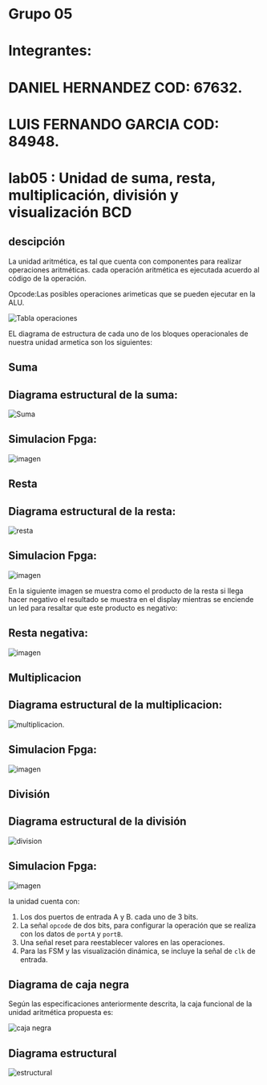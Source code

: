 # Grupo 05
# Integrantes:
# DANIEL HERNANDEZ COD: 67632.
# LUIS FERNANDO GARCIA COD: 84948.
# lab05 : Unidad de suma, resta, multiplicación, división y visualización BCD

## descipción 
La unidad aritmética, es tal que cuenta con componentes para realizar operaciones aritméticas. cada operación aritmética es ejecutada acuerdo al código de la operación. 

Opcode:Las posibles operaciones arimeticas que se pueden ejecutar en la ALU.

![Tabla operaciones](https://github.com/ELINGAP-7545/lab05-grupo_5/blob/master/IMAGENES/TABLA.png)

EL diagrama de estructura de cada uno de los bloques operacionales de nuestra unidad armetica son los siguientes:
        

## Suma 
## Diagrama estructural de la suma:
![Suma](https://raw.githubusercontent.com/ELINGAP-7545/lab05-grupo_5/master/IMAGENES/ESTRUCTURAL%20SUM4.bmp)

## Simulacion Fpga:
![imagen](https://github.com/ELINGAP-7545/lab05-grupo_5/blob/master/IMAGENES/simulacion%20fpga/suma.png)

## Resta
## Diagrama estructural de la resta:
![resta](https://github.com/ELINGAP-7545/lab05-grupo_5/blob/master/IMAGENES/REST.png)
## Simulacion Fpga:
![imagen](https://github.com/ELINGAP-7545/lab05-grupo_5/blob/master/IMAGENES/simulacion%20fpga/restapositiva.png)

En la siguiente imagen se muestra como el producto de la resta si llega hacer negativo el resultado se muestra en el display
mientras se enciende un led para resaltar que este producto es negativo:
## Resta negativa:
![imagen](https://github.com/ELINGAP-7545/lab05-grupo_5/blob/master/IMAGENES/simulacion%20fpga/resta.png)

## Multiplicacion
## Diagrama estructural de la multiplicacion:
![multiplicacion](https://github.com/ELINGAP-7545/lab05-grupo_5/blob/master/IMAGENES/estructural%20multiplicador.jpg).

## Simulacion Fpga:
![imagen](https://github.com/ELINGAP-7545/lab05-grupo_5/blob/master/IMAGENES/simulacion%20fpga/multiplicacion.png)

## División
## Diagrama estructural de la división
![division](https://github.com/ELINGAP-7545/lab05-grupo_5/blob/master/IMAGENES/DIV.png)

## Simulacion Fpga:
![imagen](https://github.com/ELINGAP-7545/lab05-grupo_5/blob/master/IMAGENES/simulacion%20fpga/division.png)
        
la unidad cuenta con:

1. Los dos puertos de entrada A y B. cada uno de  3 bits.
2. La señal `opcode` de dos bits, para configurar la operación que se realiza con los datos de `portA` y `portB`.
3. Una señal reset para reestablecer valores en las operaciones.
4. Para las FSM  y las visualización dinámica, se incluye la señal de `clk` de entrada.


## Diagrama de caja negra

Según las especificaciones anteriormente descrita, la caja funcional de la unidad aritmética propuesta es:

![caja negra](https://github.com/Fabeltranm/SPARTAN6-ATMEGA-MAX5864/blob/master/lab/lab06_Unidad_aritmetica/doc/cajanegra.png)


## Diagrama estructural

![estructural](https://github.com/Fabeltranm/SPARTAN6-ATMEGA-MAX5864/blob/master/lab/lab06_Unidad_aritmetica/doc/diagraEstructural.png)



  

 
